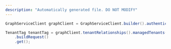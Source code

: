 ```yaml
---
description: "Automatically generated file. DO NOT MODIFY"
---
```

<!-- markdownlint-disable MD041 -->

```java
GraphServiceClient graphClient = GraphServiceClient.builder().authenticationProvider( authProvider ).buildClient();

TenantTag tenantTag = graphClient.tenantRelationships().managedTenants().tenantTags("{tenantTagId}")
    .buildRequest()
    .get();
```
